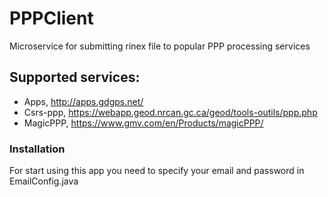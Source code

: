 # PPPClient
Microservice for submitting rinex file to popular PPP processing services


## Supported services: 
  - Apps, http://apps.gdgps.net/
  - Csrs-ppp, https://webapp.geod.nrcan.gc.ca/geod/tools-outils/ppp.php
  - MagicPPP, https://www.gmv.com/en/Products/magicPPP/
  

### Installation
  For start using this app you need to specify your email and password in EmailConfig.java
